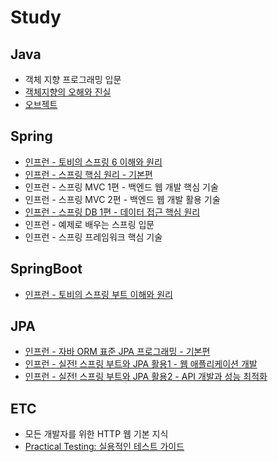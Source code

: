 # Study


## Java
- 객체 지향 프로그래밍 입문
- [객체지향의 오해와 진실](https://github.com/parkchansub/study/tree/master/java/object_oriented_programming_practice)
- [오브젝트](https://github.com/parkchansub/study/tree/master/java/java_object)


## Spring

- [인프런 - 토비의 스프링 6 이해와 원리](https://github.com/parkchansub/study/tree/master/spring/tobyspring)
- [인프런 - 스프링 핵심 원리 - 기본편](https://github.com/parkchansub/study/tree/master/spring/spring_core)
- 인프런 - 스프링 MVC 1편 - 백엔드 웹 개발 핵심 기술
- 인프런 - 스프링 MVC 2편 - 백엔드 웹 개발 활용 기술
- [인프런 - 스프링 DB 1편 - 데이터 접근 핵심 원리](https://github.com/parkchansub/study/tree/master/spring/jdbc/spring_jdbc)
- 인프런 - 예제로 배우는 스프링 입문
- 인프런 - 스프링 프레임워크 핵심 기술


## SpringBoot
- [인프런 - 토비의 스프링 부트 이해와 원리](https://github.com/parkchansub/study/tree/master/spring/springboot)


## JPA
- [인프런 - 자바 ORM 표준 JPA 프로그래밍 - 기본편](https://github.com/parkchansub/study/tree/master/spring/jpa/spring_jpa_basic)
- [인프런 - 실전! 스프링 부트와 JPA 활용1 - 웹 애플리케이션 개발](https://github.com/parkchansub/study/tree/master/spring/jpa/spring_jpa_application)
- [인프런 - 실전! 스프링 부트와 JPA 활용2 - API 개발과 성능 최적화](https://github.com/parkchansub/study/tree/master/spring/jpa/spring_jpa_application)


## ETC
- 모든 개발자를 위한 HTTP 웹 기본 지식
- [Practical Testing: 실용적인 테스트 가이드](https://github.com/parkchansub/study/tree/master/spring/tdd)
